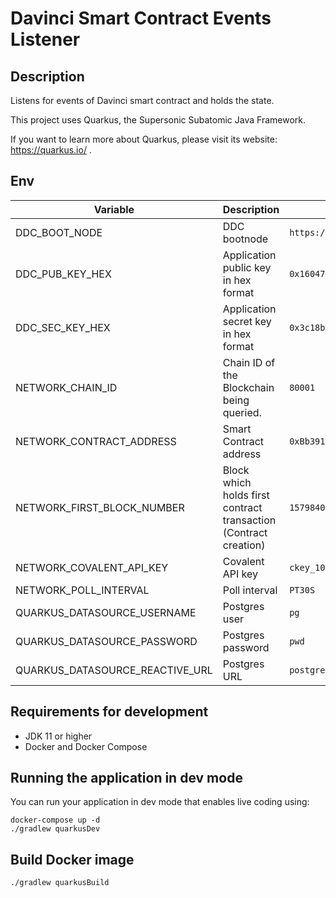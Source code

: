 # Davinci Smart Contract Events Listener

## Description

Listens for events of Davinci smart contract and holds the state.

This project uses Quarkus, the Supersonic Subatomic Java Framework.

If you want to learn more about Quarkus, please visit its website: https://quarkus.io/ .

## Env

|Variable|Description|Default value|
|---|---|---|
|DDC_BOOT_NODE|DDC bootnode|`https://node-0.ddc.dev.cere.network`|
|DDC_PUB_KEY_HEX|Application public key in hex format|`0x16047c8f17b13b15021a1c2be99259fb08dda9bf517746795c6fb5fb3f461178`|
|DDC_SEC_KEY_HEX|Application secret key in hex format|`0x3c18b7b6e1fe67af056e77870c65a019c65a7ed7052d550fcc191ca54d16ca9116047c8f17b13b15021a1c2be99259fb08dda9bf517746795c6fb5fb3f461178`|
|NETWORK_CHAIN_ID|Chain ID of the Blockchain being queried.|`80001`|
|NETWORK_CONTRACT_ADDRESS|Smart Contract address|`0xBb391c59403818A56A4ddb51FeE561c42571aFf4`|
|NETWORK_FIRST_BLOCK_NUMBER|Block which holds first contract transaction (Contract creation)|`15798405`|
|NETWORK_COVALENT_API_KEY|Covalent API key|`ckey_103992e94cd94393beb35d1456d`|
|NETWORK_POLL_INTERVAL|Poll interval|`PT30S`|
|QUARKUS_DATASOURCE_USERNAME|Postgres user|`pg`|
|QUARKUS_DATASOURCE_PASSWORD|Postgres password|`pwd`|
|QUARKUS_DATASOURCE_REACTIVE_URL|Postgres URL|`postgresql://localhost:5432/davinci_sc`|

## Requirements for development

- JDK 11 or higher
- Docker and Docker Compose

## Running the application in dev mode

You can run your application in dev mode that enables live coding using:

```shell
docker-compose up -d
./gradlew quarkusDev
```

## Build Docker image

```shell
./gradlew quarkusBuild
```
